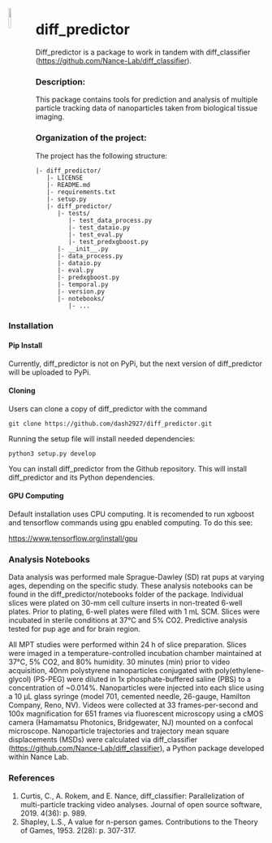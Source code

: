 <p>
	<img src="https://avatars0.githubusercontent.com/u/64927580?s=200&v=4" width="10%" align="left">
</p>



# diff_predictor
Diff_predictor is a package to work in tandem with diff_classifier (https://github.com/Nance-Lab/diff_classifier). 

### Description:
This package contains tools for prediction and analysis of multiple particle tracking data of nanoparticles taken from biological tissue imaging.

### Organization of the project:
The project has the following structure:

```
|- diff_predictor/
   |- LICENSE
   |- README.md
   |- requirements.txt
   |- setup.py
   |- diff_predictor/
	  |- tests/
		 |- test_data_process.py
		 |- test_dataio.py
		 |- test_eval.py
		 |- test_predxgboost.py
	  |- __init__.py
	  |- data_process.py
	  |- dataio.py
	  |- eval.py
	  |- predxgboost.py
	  |- temporal.py
	  |- version.py
	  |- notebooks/
		 |- ...

```
### Installation
#### Pip Install
Currently, diff_predictor is not on PyPi, but the next version of diff_predictor will be uploaded to PyPi.

#### Cloning
Users can clone a copy of diff_predictor with the command

```git clone https://github.com/dash2927/diff_predictor.git```

Running the setup file will install needed dependencies:

```python3 setup.py develop```

You can install diff_predictor from the Github repository. This will install diff_predictor and its Python dependencies.

#### GPU Computing
Default installation uses CPU computing. It is recomended to run xgboost and tensorflow commands using gpu enabled computing. To do this see:

https://www.tensorflow.org/install/gpu


### Analysis Notebooks
Data analysis was performed male Sprague-Dawley (SD) rat pups at varying ages, depending on the specific study. These analysis notebooks can be found in the diff_predictor/notebooks folder of the package. Individual slices were plated on 30-mm cell culture inserts in non-treated 6-well plates. Prior to plating, 6-well plates were filled with 1 mL SCM. Slices were incubated in sterile conditions at 37°C and 5% CO2. Predictive analysis tested for pup age and for brain region.

All MPT studies were performed within 24 h of slice preparation. Slices were imaged in a temperature-controlled incubation chamber maintained at 37°C, 5% CO2, and 80% humidity. 30 minutes (min) prior to video acquisition, 40nm polystyrene nanoparticles conjugated with poly(ethylene-glycol) (PS-PEG) were diluted in 1x phosphate-buffered saline (PBS) to a concentration of ~0.014%. Nanoparticles were injected into each slice using a 10 µL glass syringe (model 701, cemented needle, 26-gauge, Hamilton Company, Reno, NV). Videos were collected at 33 frames-per-second and 100x magnification for 651 frames via fluorescent microscopy using a cMOS camera (Hamamatsu Photonics, Bridgewater, NJ) mounted on a confocal microscope. Nanoparticle trajectories and trajectory mean square displacements (MSDs) were calculated via diff_classifier (https://github.com/Nance-Lab/diff_classifier), a Python package developed within Nance Lab.

### References
1. Curtis, C., A. Rokem, and E. Nance, diff_classifier: Parallelization of multi-particle tracking video analyses. Journal of open source software, 2019. 4(36): p. 989.
2. Shapley, L.S., A value for n-person games. Contributions to the Theory of Games, 1953. 2(28): p. 307-317.
